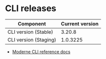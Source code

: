 # CLI releases

| Component             | Current version |
| --------------------- | --------------- |
| CLI version (Stable)  | 3.20.8          |
| CLI version (Staging) | 1.0.3225        |

* [Moderne CLI reference docs](../user-documentation/moderne-cli/cli-reference.md)
